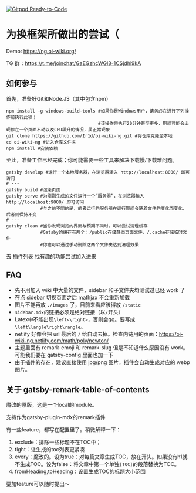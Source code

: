 [![Gitpod Ready-to-Code](https://img.shields.io/badge/Gitpod-Ready--to--Code-blue?logo=gitpod)](https://gitpod.io/#https://github.com/Ir1d/oi-wiki-ng) 

# 为换框架所做出的尝试（

Demo: https://ng.oi-wiki.org/

TG 群：https://t.me/joinchat/GaEGzhcWGl8-1CSjdhi9kA

## 如何参与

首先，准备好Git和Node.JS（其中包含npm）

```shell
npm install -g windows-build-tools #如果你是Windows用户，请务必在进行下列操作前执行此项；
                                   #该操作将执行20分钟甚至更多，期间可能会出现停在一个页面不动以及CPU飙升的情况，属正常现象
git clone https://github.com/Ir1d/oi-wiki-ng.git #将仓库克隆至本地
cd oi-wiki-ng #进入仓库文件夹
npm install #安装依赖
```

至此，准备工作已经完成；你可能需要一些工具来解决下载慢/下载难问题。

```shell
gatsby develop #运行一个本地服务器，在浏览器输入 http://localhost:8000/ 即可访问
# ---
gatsby build #渲染页面
gatsby serve #为刚刚生成的文件运行一个“服务器”，在浏览器输入 http://localhost:9000/ 即可访问
             #与之前不同的是，前者运行的服务器在运行期间会随着文件的变化而变化，后者则保持不变
# ---
gatsby clean #当你发现浏览的界面与预期不同时，可以尝试清理缓存
             #Gatsby的缓存有两个：/public存储静态页面文件，/.cache存储临时文件
             #你也可以通过手动删除这两个文件夹达到清理效果
```

去 [插件列表](https://www.gatsbyjs.org/plugins/) 找有趣的功能尝试加入进来

## FAQ

- 先不用加入 wiki 中大量的文件，sidebar 和子文件夹均测试过已经 work 了
- 在点 sidebar 切换页面之后 mathjax 不会重新加载
- 图片不能再放 `./images` 了，目前来看应该得放 `/static`
- `sidebar.mdx`的链接必须是绝对链接（以`/`开头）
- Latex中不能出现`\left<\right>`，否则会gg。要写成`\left\langle\right\rangle`。
- netlify 好像会把 url 最后的 `/` 给自动去掉。检查内链用的页面：https://oi-wiki-ng.netlify.com/math/poly/newton/
- 主题里面有 remark-emoji 和 remark-slug 但是不知道什么原因没有 work。可能我们要在 gatsby-config 里面也加一下
- 由于插件的存在，建议直接使用 jpg/png 图片，插件会自动生成对应的 webp 图片。

## 关于 gatsby-remark-table-of-contents

魔改的原版，这是一个local的module。

支持作为gatsby-plugin-mdx的remark插件

有一些feature，都写在配置里了。稍微解释一下：

1. exclude：排除一些标题不在TOC中；
2. tight：让生成的toc列表更紧凑
3. every：魔改的。设为true：对每篇文章生成TOC，放在开头。如果没有h1就不生成TOC。设为false：将文章中第一个单独`[TOC]`的段落替换为TOC。
4. fromHeading,toHeading：设置生成TOC的标题大小范围

要加feature可以随时提出～
